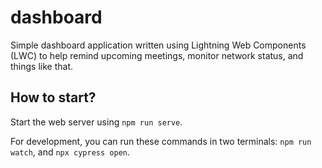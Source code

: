 # dashboard

Simple dashboard application written using Lightning Web Components (LWC) to help remind upcoming meetings, monitor network status, and things like that.

## How to start?

Start the web server using `npm run serve`.

For development, you can run these commands in two terminals: `npm run watch`, and `npx cypress open`.
